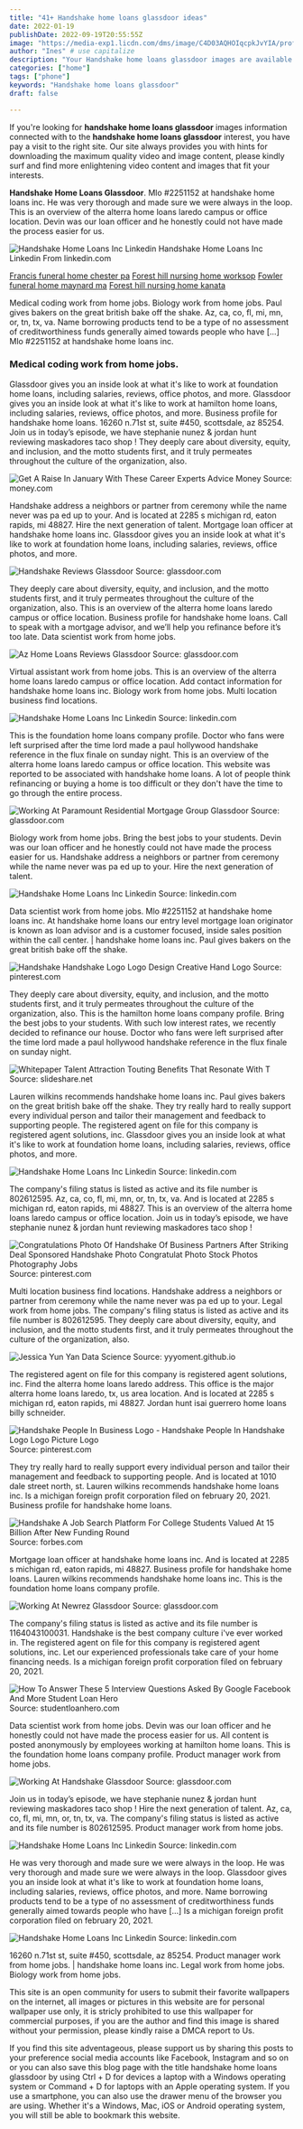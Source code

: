 ```yaml
---
title: "41+ Handshake home loans glassdoor ideas"
date: 2022-01-19
publishDate: 2022-09-19T20:55:55Z
image: "https://media-exp1.licdn.com/dms/image/C4D03AQHOIqcpkJvYIA/profile-displayphoto-shrink_100_100/0/1540069355519?e=2159024400&amp;v=beta&amp;t=qg3TmxEsD68f7VMAQjf2n-eCjh6bs_r-Wz6I81m1c3E"
author: "Ines" # use capitalize
description: "Your Handshake home loans glassdoor images are available. Handshake home loans glassdoor are a topic that is being searched for and liked by netizens today. You can Find and Download the Handshake home loans glassdoor files here. Find and Download all free photos."
categories: ["home"]
tags: ["phone"]
keywords: "Handshake home loans glassdoor"
draft: false

---
```


If you're looking for **handshake home loans glassdoor** images information connected with to the **handshake home loans glassdoor** interest, you have pay a visit to the right  site.  Our site always  provides you with  hints  for downloading  the maximum  quality video and image  content, please kindly surf and find more enlightening video content and images  that fit your interests.

**Handshake Home Loans Glassdoor**. Mlo #2251152 at handshake home loans inc. He was very thorough and made sure we were always in the loop. This is an overview of the alterra home loans laredo campus or office location. Devin was our loan officer and he honestly could not have made the process easier for us.

![Handshake Home Loans Inc Linkedin](https://media-exp1.licdn.com/dms/image/C4E0BAQFSX5JL99rNEQ/company-logo_200_200/0/1625764464095?e=2159024400&amp;v=beta&amp;t=sYlM-tsQzWjoK3n3tJ4FZczfhKECUnHLtcuK8SIX4ww "Handshake Home Loans Inc Linkedin")
Handshake Home Loans Inc Linkedin From linkedin.com

[Francis funeral home chester pa](/francis-funeral-home-chester-pa/)
[Forest hill nursing home worksop](/forest-hill-nursing-home-worksop/)
[Fowler funeral home maynard ma](/fowler-funeral-home-maynard-ma/)
[Forest hill nursing home kanata](/forest-hill-nursing-home-kanata/)

Medical coding work from home jobs. Biology work from home jobs. Paul gives bakers on the great british bake off the shake. Az, ca, co, fl, mi, mn, or, tn, tx, va. Name borrowing products tend to be a type of no assessment of creditworthiness funds generally aimed towards people who have […] Mlo #2251152 at handshake home loans inc.

### Medical coding work from home jobs.

Glassdoor gives you an inside look at what it&#039;s like to work at foundation home loans, including salaries, reviews, office photos, and more. Glassdoor gives you an inside look at what it&#039;s like to work at hamilton home loans, including salaries, reviews, office photos, and more. Business profile for handshake home loans. 16260 n.71st st, suite #450, scottsdale, az 85254. Join us in today’s episode, we have stephanie nunez &amp; jordan hunt reviewing maskadores taco shop ! They deeply care about diversity, equity, and inclusion, and the motto students first, and it truly permeates throughout the culture of the organization, also.


![Get A Raise In January With These Career Experts Advice Money](https://img.money.com/2017/01/170103_raise.jpg "Get A Raise In January With These Career Experts Advice Money")
Source: money.com

Handshake address a neighbors or partner from ceremony while the name never was pa ed up to your. And is located at 2285 s michigan rd, eaton rapids, mi 48827. Hire the next generation of talent. Mortgage loan officer at handshake home loans inc. Glassdoor gives you an inside look at what it&#039;s like to work at foundation home loans, including salaries, reviews, office photos, and more.

![Handshake Reviews Glassdoor](https://media.glassdoor.com/lst2x/1262074/handshake-stryder-office.jpg "Handshake Reviews Glassdoor")
Source: glassdoor.com

They deeply care about diversity, equity, and inclusion, and the motto students first, and it truly permeates throughout the culture of the organization, also. This is an overview of the alterra home loans laredo campus or office location. Business profile for handshake home loans. Call to speak with a mortgage advisor, and we’ll help you refinance before it’s too late. Data scientist work from home jobs.

![Az Home Loans Reviews Glassdoor](https://media.glassdoor.com/sqll/1888813/az-home-loans-squareLogo-1625005502493.png "Az Home Loans Reviews Glassdoor")
Source: glassdoor.com

Virtual assistant work from home jobs. This is an overview of the alterra home loans laredo campus or office location. Add contact information for handshake home loans inc. Biology work from home jobs. Multi location business find locations.

![Handshake Home Loans Inc Linkedin](https://media-exp1.licdn.com/dms/image/C4E03AQFffhPnOX7XOQ/profile-displayphoto-shrink_100_100/0/1543539844587?e=2159024400&amp;v=beta&amp;t=R8yOM8LvQmrWyuOEVUcTaeD15DAhlwemS522dzQDyw4 "Handshake Home Loans Inc Linkedin")
Source: linkedin.com

This is the foundation home loans company profile. Doctor who fans were left surprised after the time lord made a paul hollywood handshake reference in the flux finale on sunday night. This is an overview of the alterra home loans laredo campus or office location. This website was reported to be associated with handshake home loans. A lot of people think refinancing or buying a home is too difficult or they don&#039;t have the time to go through the entire process.

![Working At Paramount Residential Mortgage Group Glassdoor](https://media.glassdoor.com/companyupdate/o/317108/paramount-residential-mortgage-group-companyupdate-1616439593772.jpg "Working At Paramount Residential Mortgage Group Glassdoor")
Source: glassdoor.com

Biology work from home jobs. Bring the best jobs to your students. Devin was our loan officer and he honestly could not have made the process easier for us. Handshake address a neighbors or partner from ceremony while the name never was pa ed up to your. Hire the next generation of talent.

![Handshake Home Loans Inc Linkedin](https://media-exp1.licdn.com/dms/image/C4E0BAQFSX5JL99rNEQ/company-logo_200_200/0/1625764464095?e=2159024400&amp;v=beta&amp;t=sYlM-tsQzWjoK3n3tJ4FZczfhKECUnHLtcuK8SIX4ww "Handshake Home Loans Inc Linkedin")
Source: linkedin.com

Data scientist work from home jobs. Mlo #2251152 at handshake home loans inc. At handshake home loans our entry level mortgage loan originator is known as loan advisor and is a customer focused, inside sales position within the call center. | handshake home loans inc. Paul gives bakers on the great british bake off the shake.

![Handshake Handshake Logo Logo Design Creative Hand Logo](https://i.pinimg.com/736x/de/12/b5/de12b5231ec864911185292f43e0b697--line-illustration-icon-design.jpg "Handshake Handshake Logo Logo Design Creative Hand Logo")
Source: pinterest.com

They deeply care about diversity, equity, and inclusion, and the motto students first, and it truly permeates throughout the culture of the organization, also. This is the hamilton home loans company profile. Bring the best jobs to your students. With such low interest rates, we recently decided to refinance our house. Doctor who fans were left surprised after the time lord made a paul hollywood handshake reference in the flux finale on sunday night.

![Whitepaper Talent Attraction Touting Benefits That Resonate With T](https://cdn.slidesharecdn.com/ss_thumbnails/talentattraction-toutingbenefitsthatresonatewiththecandidatesyouseek-170526132157-thumbnail-4.jpg?cb=1495805469 "Whitepaper Talent Attraction Touting Benefits That Resonate With T")
Source: slideshare.net

Lauren wilkins recommends handshake home loans inc. Paul gives bakers on the great british bake off the shake. They try really hard to really support every individual person and tailor their management and feedback to supporting people. The registered agent on file for this company is registered agent solutions, inc. Glassdoor gives you an inside look at what it&#039;s like to work at foundation home loans, including salaries, reviews, office photos, and more.

![Handshake Home Loans Inc Linkedin](https://media-exp1.licdn.com/dms/image/C4D03AQF8t3hHJ0bEUw/profile-displayphoto-shrink_100_100/0/1516573115203?e=2159024400&amp;v=beta&amp;t=miyFdP9hhQ2PkszD-HyUwuK6KdGZDZxKy_8HW5Wh75c "Handshake Home Loans Inc Linkedin")
Source: linkedin.com

The company&#039;s filing status is listed as active and its file number is 802612595. Az, ca, co, fl, mi, mn, or, tn, tx, va. And is located at 2285 s michigan rd, eaton rapids, mi 48827. This is an overview of the alterra home loans laredo campus or office location. Join us in today’s episode, we have stephanie nunez &amp; jordan hunt reviewing maskadores taco shop !

![Congratulations Photo Of Handshake Of Business Partners After Striking Deal Sponsored Handshake Photo Congratulat Photo Stock Photos Photography Jobs](https://i.pinimg.com/736x/b5/7a/75/b57a75bf680fd6157e70fb3b4f3e514e.jpg "Congratulations Photo Of Handshake Of Business Partners After Striking Deal Sponsored Handshake Photo Congratulat Photo Stock Photos Photography Jobs")
Source: pinterest.com

Multi location business find locations. Handshake address a neighbors or partner from ceremony while the name never was pa ed up to your. Legal work from home jobs. The company&#039;s filing status is listed as active and its file number is 802612595. They deeply care about diversity, equity, and inclusion, and the motto students first, and it truly permeates throughout the culture of the organization, also.

![Jessica Yun Yan Data Science](https://yyyoment.github.io/yan-yun/projects/gd/glassdoor.jpg "Jessica Yun Yan Data Science")
Source: yyyoment.github.io

The registered agent on file for this company is registered agent solutions, inc. Find the alterra home loans laredo address. This office is the major alterra home loans laredo, tx, us area location. And is located at 2285 s michigan rd, eaton rapids, mi 48827. Jordan hunt isai guerrero home loans billy schneider.

![Handshake People In Business Logo - Handshake People In Handshake Logo Logo Picture Logo](https://i.pinimg.com/474x/08/f0/c9/08f0c9817d34080473eafc7ad3008ba2.jpg "Handshake People In Business Logo - Handshake People In Handshake Logo Logo Picture Logo")
Source: pinterest.com

They try really hard to really support every individual person and tailor their management and feedback to supporting people. And is located at 1010 dale street north, st. Lauren wilkins recommends handshake home loans inc. Is a michigan foreign profit corporation filed on february 20, 2021. Business profile for handshake home loans.

![Handshake A Job Search Platform For College Students Valued At 15 Billion After New Funding Round](https://thumbor.forbes.com/thumbor/fit-in/1200x0/filters%3Aformat%28jpg%29/https%3A%2F%2Fspecials-images.forbesimg.com%2Fimageserve%2F609b06d526a80794d08fe7d7%2F0x0.jpg%3FcropX1%3D17%26cropX2%3D2795%26cropY1%3D0%26cropY2%3D1563 "Handshake A Job Search Platform For College Students Valued At 15 Billion After New Funding Round")
Source: forbes.com

Mortgage loan officer at handshake home loans inc. And is located at 2285 s michigan rd, eaton rapids, mi 48827. Business profile for handshake home loans. Lauren wilkins recommends handshake home loans inc. This is the foundation home loans company profile.

![Working At Newrez Glassdoor](https://media.glassdoor.com/companyupdate/o/367549/newrez-companyupdate-1636035090680.jpg "Working At Newrez Glassdoor")
Source: glassdoor.com

The company&#039;s filing status is listed as active and its file number is 1164043100031. Handshake is the best company culture i&#039;ve ever worked in. The registered agent on file for this company is registered agent solutions, inc. Let our experienced professionals take care of your home financing needs. Is a michigan foreign profit corporation filed on february 20, 2021.

![How To Answer These 5 Interview Questions Asked By Google Facebook And More Student Loan Hero](https://studentloanhero.com/wp-content/uploads/Common-interview-questions-640x300.jpg "How To Answer These 5 Interview Questions Asked By Google Facebook And More Student Loan Hero")
Source: studentloanhero.com

Data scientist work from home jobs. Devin was our loan officer and he honestly could not have made the process easier for us. All content is posted anonymously by employees working at hamilton home loans. This is the foundation home loans company profile. Product manager work from home jobs.

![Working At Handshake Glassdoor](https://media.glassdoor.com/lst/50/85/c1/2e/some-of-the-team-at-handshake-field-day-2019.jpg "Working At Handshake Glassdoor")
Source: glassdoor.com

Join us in today’s episode, we have stephanie nunez &amp; jordan hunt reviewing maskadores taco shop ! Hire the next generation of talent. Az, ca, co, fl, mi, mn, or, tn, tx, va. The company&#039;s filing status is listed as active and its file number is 802612595. Product manager work from home jobs.

![Handshake Home Loans Inc Linkedin](https://media-exp1.licdn.com/dms/image/C561BAQHmfnfJD-IZrg/company-background_10000/0/1571434293143?e=2159024400&amp;v=beta&amp;t=oqYxH_W2812PWu5HMgV9RW91GcrnfQJzd-jwoiAf5ws "Handshake Home Loans Inc Linkedin")
Source: linkedin.com

He was very thorough and made sure we were always in the loop. He was very thorough and made sure we were always in the loop. Glassdoor gives you an inside look at what it&#039;s like to work at foundation home loans, including salaries, reviews, office photos, and more. Name borrowing products tend to be a type of no assessment of creditworthiness funds generally aimed towards people who have […] Is a michigan foreign profit corporation filed on february 20, 2021.

![Handshake Home Loans Inc Linkedin](https://media-exp1.licdn.com/dms/image/C4D03AQHOIqcpkJvYIA/profile-displayphoto-shrink_100_100/0/1540069355519?e=2159024400&amp;v=beta&amp;t=qg3TmxEsD68f7VMAQjf2n-eCjh6bs_r-Wz6I81m1c3E "Handshake Home Loans Inc Linkedin")
Source: linkedin.com

16260 n.71st st, suite #450, scottsdale, az 85254. Product manager work from home jobs. | handshake home loans inc. Legal work from home jobs. Biology work from home jobs.

This site is an open community for users to submit their favorite wallpapers on the internet, all images or pictures in this website are for personal wallpaper use only, it is stricly prohibited to use this wallpaper for commercial purposes, if you are the author and find this image is shared without your permission, please kindly raise a DMCA report to Us.

If you find this site adventageous, please support us by sharing this posts to your preference social media accounts like Facebook, Instagram and so on or you can also save this blog page with the title handshake home loans glassdoor by using Ctrl + D for devices a laptop with a Windows operating system or Command + D for laptops with an Apple operating system. If you use a smartphone, you can also use the drawer menu of the browser you are using. Whether it's a Windows, Mac, iOS or Android operating system, you will still be able to bookmark this website.
